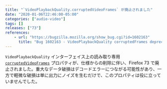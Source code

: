 ```yaml
---
title: "`VideoPlaybackQuality.corruptedVideoFrames` が廃止されました"
date: "2020-01-06T22:46:00-05:00"
categories: ["audio-video"]
tags: []
releases: ["73"]
references:
    - url: "https://bugzilla.mozilla.org/show_bug.cgi?id=1602163"
      title: "Bug 1602163 - VideoPlaybackQuality corruptedFrames deprecated"
---
```

`VideoPlaybackQuality` インターフェイス上の読み取り専用 [`corruptedVideoFrames`](https://developer.mozilla.org/docs/Web/API/VideoPlaybackQuality/corruptedVideoFrames) プロパティが、仕様からの削除に伴い、Firefox 73 で廃止されました。重大なデータ破損はデコードエラーにつながる可能性があり、一方で軽微な破損は単に出力にノイズを生むだけで、このプロパティは役に立っていませんでした。
